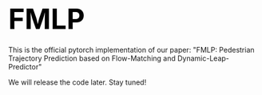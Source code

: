 # <span style="color:black; font-size:2em; font-weight:bold">FMLP</span>

This is the official pytorch implementation of our paper: "FMLP: Pedestrian Trajectory Prediction based on Flow-Matching and Dynamic-Leap-Predictor"

We will release the code later. Stay tuned!

